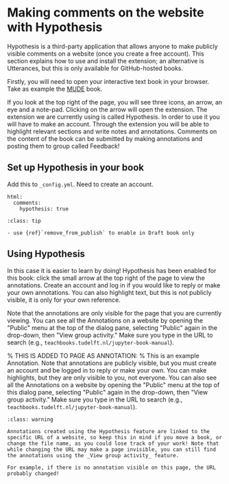 # Making comments on the website with Hypothesis

Hypothesis is a third-party application that allows anyone to make publicly visible comments on a website (once you create a free account). This section explains how to use and install the extension; an alternative is Utterances, but this is only available for GitHub-hosted books.

Firstly, you will need to open your interactive text book in your browser. Take as example the [MUDE](https://mude.citg.tudelft.nl/book/intro.html) book.

If you look at the top right of the page, you will see three icons, an arrow, an eye and a note-pad. Clicking on the arrow will open the extension. The extension we are currently using is called Hypothesis. In order to use it you will have to make an account. Through the extension you will be able to highlight relevant sections and write notes and annotations. Comments on the content of the book can be submitted by making annotations and posting them to group called Feedback!

## Set up Hypothesis in your book
Add this to `_config.yml`. Need to create an account.

```
html:
  comments:
    hypothesis: true
```

```{admonition} Tips
:class: tip

- use {ref}`remove_from_publish` to enable in Draft book only
```

## Using Hypothesis

In this case it is easier to learn by doing! Hypothesis has been enabled for this book: click the small arrow at the top right of the page to view the annotations. Create an account and log in if you would like to reply or make your own annotations. You can also highlight text, but this is not publicly visible, it is only for your own reference.

Note that the annotations are only visible for the page that you are currently viewing. You can see all the Annotations on a website by opening the "Public" menu at the top of the dialog pane, selecting "Public" again in the drop-down, then "View group activity." Make sure you type in the URL to search (e.g., `teachbooks.tudelft.nl/jupyter-book-manual`).

% THIS IS ADDED TO PAGE AS ANNOTATION:
% This is an example Annotation. Note that annotations are publicly visible, but you must create an account and be logged in to reply or make your own. You can make highlights, but they are only visible to you, not everyone. You can also see all the Annotations on a website by opening the "Public" menu at the top of this dialog pane, selecting "Public" again in the drop-down, then "View group activity." Make sure you type in the URL to search (e.g., `teachbooks.tudelft.nl/jupyter-book-manual`).

```{admonition} Be careful of changing website URL's!
:class: warning

Annotations created using the Hypothesis feature are linked to the specific URL of a website, so keep this in mind if you move a book, or change the file name, as you could lose track of your work! Note that while changing the URL may make a page invisible, you can still find the annotations using the _View group activity_ feature.

For example, if there is no annotation visible on this page, the URL probably changed!
```